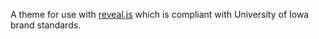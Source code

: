 A theme for use with [reveal.js](https://github.com/hakimel/reveal.js) which is compliant with University of Iowa brand standards.
